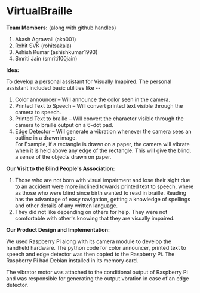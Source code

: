 # VirtualBraille

**Team Members:** (along with github handles)  
1. Akash Agrawall (aka001)  
2. Rohit SVK (rohitsakala)  
3. Ashish Kumar (ashishkumar1993)  
4. Smriti Jain (smriti100jain)  

**Idea:**

To develop a personal assistant for Visually Imapired. The personal assistant included basic utilities like --  
1. Color announcer – Will announce the color seen in the camera.  
2. Printed Text to Speech – Will convert printed text visible through the camera to speech.  
3. Printed Text to braille – Will convert the character visible through the camera to braille output on a 6-dot pad.  
4. Edge Detector – Will generate a vibration whenever the camera sees an outline in a drawn image.  
For Example, if a rectangle is drawn on a paper, the camera will vibrate when it is held above any edge of the rectangle. This will give the blind, a sense of the objects drawn on paper.  

**Our Visit to the Blind People's Association:**  

1. Those who are not born with visual impairment and lose their sight due to an accident were more inclined towards printed text to speech, where as those who were blind since birth wanted to read in braille. Reading has the advantage of easy navigation, getting a knowledge of spellings and other details of any written language.  
2. They did not like depending on others for help. They were not comfortable with other's knowing that they are visually impaired.  

**Our Product Design and Implementation:**  

We used Raspberry Pi along with its camera module to develop the handheld hardware. The python code for color announcer, printed text to speech and edge detector was then copied to the Raspberry Pi. The Raspberry Pi had Debian installed in its memory card.  

The vibrator motor was attached to the conditional output of Raspberry Pi and was responsible for generating the output vbration in case of an edge detector.
